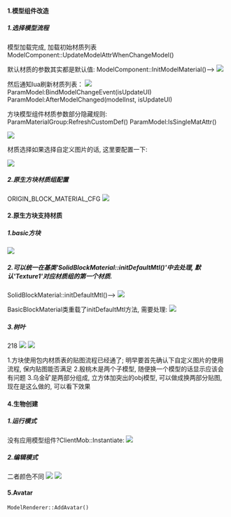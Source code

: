 #### 1.模型组件改造
##### 1.选择模型流程
模型加载完成, 加载初始材质列表 ModelComponent::UpdateModelAttrWhenChangeModel()

默认材质的参数其实都是默认值:
ModelComponent::InitModelMaterial()-->
![](./Source/Image/2024-12-27-14-40-26.png)

然后通知lua刷新材质列表：
![](./Source/Image/2024-12-27-14-41-19.png)
ParamModel:BindModelChangeEvent(isUpdateUI)
ParamModel:AfterModelChanged(modelInst, isUpdateUI)

方块模型组件材质参数部分隐藏规则:
ParamMaterialGroup:RefreshCustomDef()
ParamModel:IsSingleMatAttr()

![](./Source/Image/2024-12-27-15-50-38.png)

材质选择如果选择自定义图片的话, 这里要配置一下:

![](./Source/Image/2024-12-28-16-21-42.png)

##### 2.原生方块材质组配置
ORIGIN_BLOCK_MATERIAL_CFG
![](./Source/Image/2024-12-28-17-01-05.png)

#### 2.原生方块支持材质
##### 1.basic方块
![](./Source/Image/2024-12-28-16-59-42.png)

##### 2.可以统一在基类'SolidBlockMaterial::initDefaultMtl()'中去处理, 默认'Texture1'对应材质组的第一个材质.
SolidBlockMaterial::initDefaultMtl()-->
![](./Source/Image/2024-12-29-13-41-01.png)

BasicBlockMaterial类重载了initDefaultMtl方法, 需要处理:
![](./Source/Image/2024-12-29-14-06-33.png)

##### 3.树叶
218
![](./Source/Image/2024-12-29-16-49-53.png)
![](./Source/Image/2024-12-29-16-50-54.png)


1.方块使用包内材质表的贴图流程已经通了; 明早要首先确认下自定义图片的使用流程, 保内贴图能否满足
2.殷桃木是两个子模型, 随便换一个模型的话显示应该会有问题
3.乌金矿是两部分组成, 立方体加突出的obj模型, 可以做成换两部分贴图, 现在是这么做的, 可以看下效果

#### 4.生物创建
##### 1.运行模式
没有应用模型组件?ClientMob::Instantiate:
![](./Source/Image/2025-02-24-10-22-58.png)

##### 2.编辑模式
二者颜色不同
![](./Source/Image/2025-02-24-15-19-52.png)
![](./Source/Image/2025-02-24-14-58-11.png)

#### 5.Avatar
    ModelRenderer::AddAvatar()
    
